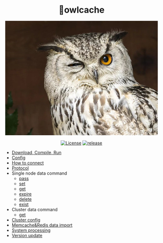 <div align="center">

# 🦉owlcache

![Image text](https://github.com/xssed/owlcache/blob/master/doc/assets/owl.jpg?raw=true)

[![License](https://img.shields.io/github/license/xssed/owlcache.svg)](https://github.com/xssed/owlcache/blob/master/LICENSE)
[![release](https://img.shields.io/github/release/xssed/owlcache.svg?style=popout-square)](https://github.com/xssed/owlcache/releases)

</div>  


* [Download, Compile, Run](1.download_and_install.md)
* [Config](2.config.md)
* [How to connect](3.how_to_connect.md)
* [Protocol](4.protocol.md)
* Single node data command
    * [pass](command/1.pass.md)
    * [set](command/2.set.md)
    * [get](command/3.get.md)
    * [expire](command/4.expire.md)
    * [delete](command/5.delete.md)
    * [exist](command/6.exist.md)
* Cluster data command
    * [get](command_group/1.get.md)
* [Cluster config](7.group_config.md)  
* [Memcache&Redis data import](8.memcache_redis.md)   
* [System processing](5.system_processing_mechanism.md)
* [Version update](6.version_update.md)
